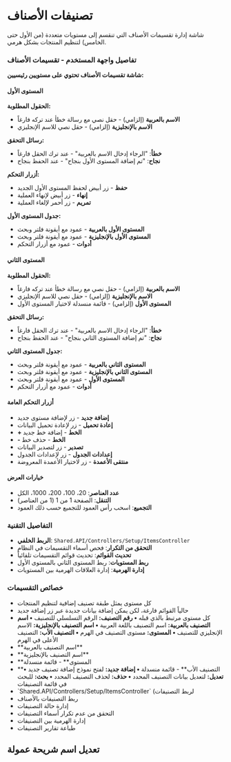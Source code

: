 # تصنيفات الأصناف
شاشة إدارة تقسيمات الأصناف التي تنقسم إلى مستويات متعددة (من الأول حتى
الخامس) لتنظيم المنتجات بشكل هرمي.

### تفاصيل واجهة المستخدم - تقسيمات الأصناف
**شاشة تقسيمات الأصناف تحتوي على مستويين رئيسيين:**

#### المستوى الأول
**الحقول المطلوبة:**
- **الاسم بالعربية** (إلزامي) - حقل نصي مع رسالة خطأ عند تركه فارغاً
- **الاسم بالإنجليزية** (إلزامي) - حقل نصي للاسم الإنجليزي

**رسائل التحقق:**
- **خطأ**: "الرجاء إدخال الاسم بالعربية" - عند ترك الحقل فارغاً
- **نجاح**: "تم إضافة المستوى الأول بنجاح" - عند الحفظ بنجاح

**أزرار التحكم:**
- **حفظ** - زر أبيض لحفظ المستوى الأول الجديد
- **إنهاء** - زر أبيض لإنهاء العملية
- **تمريم** - زر أحمر لإلغاء العملية

**جدول المستوى الأول:**
- **المستوى الأول بالعربية** - عمود مع أيقونة فلتر وبحث
- **المستوى الأول بالإنجليزية** - عمود مع أيقونة فلتر وبحث
- **أدوات** - عمود مع أزرار التحكم

#### المستوى الثاني
**الحقول المطلوبة:**
- **الاسم بالعربية** (إلزامي) - حقل نصي مع رسالة خطأ عند تركه فارغاً
- **الاسم بالإنجليزية** (إلزامي) - حقل نصي للاسم الإنجليزي
- **المستوى الأول** (إلزامي) - قائمة منسدلة لاختيار المستوى الأول

**رسائل التحقق:**
- **خطأ**: "الرجاء إدخال الاسم بالعربية" - عند ترك الحقل فارغاً
- **نجاح**: "تم إضافة المستوى الثاني بنجاح" - عند الحفظ بنجاح

**جدول المستوى الثاني:**
- **المستوى الثاني بالعربية** - عمود مع أيقونة فلتر وبحث
- **المستوى الثاني بالإنجليزية** - عمود مع أيقونة فلتر وبحث
- **المستوى الأول** - عمود مع أيقونة فلتر وبحث
- **أدوات** - عمود مع أزرار التحكم

#### أزرار التحكم العامة
- **إضافة جديد** - زر لإضافة مستوى جديد
- **إعادة تحميل** - زر لإعادة تحميل البيانات
- **+ الخط** - إضافة خط جديد
- **- الخط** - حذف خط
- **تصدير** - زر لتصدير البيانات
- **إعدادات الجدول** - زر لإعدادات الجدول
- **منتقى الأعمدة** - زر لاختيار الأعمدة المعروضة

#### خيارات العرض
- **عدد العناصر**: 20، 100، 200، 1000، الكل
- **التنقل**: الصفحة 1 من 1 (1 من العناصر)
- **التجميع**: اسحب رأس العمود للتجميع حسب ذلك العمود

### التفاصيل التقنية
- **الربط الخلفي**: `Shared.API/Controllers/Setup/ItemsController`
- **التحقق من التكرار**: فحص أسماء التقسيمات في النظام
- **تحديث القوائم**: تحديث قوائم التقسيمات تلقائياً
- **ربط المستويات**: ربط المستوى الثاني بالمستوى الأول
- **إدارة الهرمية**: إدارة العلاقات الهرمية بين المستويات

### خصائص التقسيمات
- كل مستوى يمثل طبقة تصنيف إضافية لتنظيم المنتجات
- حالياً القوائم فارغة، لكن يمكن إضافة بيانات جديدة عبر زر إضافة جديد
- كل مستوى مرتبط بالذي قبله 
**• رقم التصنيف:** الرقم التسلسلي للتصنيف
**• اسم التصنيف بالعربية:** اسم التصنيف باللغة العربية
**• اسم التصنيف بالإنجليزية:** الاسم الإنجليزي للتصنيف
**• المستوى:** مستوى التصنيف في الهرم
**• التصنيف الأب:** التصنيف الأعلى في الهرم
- \*\*اسم التصنيف بالعربية\*\* 
- \*\*اسم التصنيف بالإنجليزية\*\* 
- \*\*المستوى\*\*  - قائمة منسدلة 
- \*\*التصنيف الأب\*\*  - قائمة منسدلة
**• إضافة جديد:** لفتح نموذج إضافة تصنيف جديد
**• تعديل:** لتعديل بيانات التصنيف المحدد
**• حذف:** لحذف التصنيف المحدد
**• بحث:** للبحث في قائمة التصنيفات
- \`Shared.API/Controllers/Setup/ItemsController\` (لربط التصنيفات
- ربط التصنيفات بالأصناف
- إدارة حالة التصنيفات 
- التحقق من عدم تكرار أسماء التصنيفات
- إدارة الهرمية بين التصنيفات
- طباعة تقارير التصنيفات
## تعديل اسم شريحة عمولة
